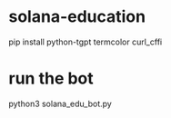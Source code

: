 # solana-education

pip install python-tgpt termcolor curl_cffi

# run the bot

python3 solana_edu_bot.py
